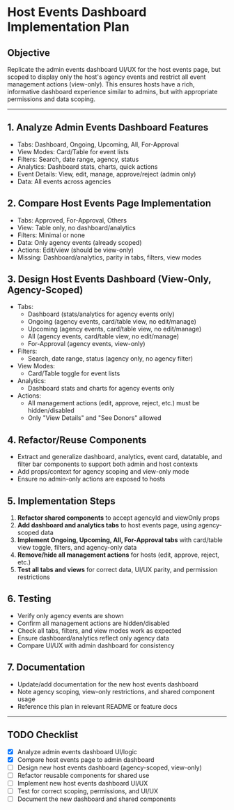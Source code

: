# Host Events Dashboard Implementation Plan

## Objective

Replicate the admin events dashboard UI/UX for the host events page, but scoped to display only the host's agency events and restrict all event management actions (view-only). This ensures hosts have a rich, informative dashboard experience similar to admins, but with appropriate permissions and data scoping.

---

## 1. Analyze Admin Events Dashboard Features

-   Tabs: Dashboard, Ongoing, Upcoming, All, For-Approval
-   View Modes: Card/Table for event lists
-   Filters: Search, date range, agency, status
-   Analytics: Dashboard stats, charts, quick actions
-   Event Details: View, edit, manage, approve/reject (admin only)
-   Data: All events across agencies

## 2. Compare Host Events Page Implementation

-   Tabs: Approved, For-Approval, Others
-   View: Table only, no dashboard/analytics
-   Filters: Minimal or none
-   Data: Only agency events (already scoped)
-   Actions: Edit/view (should be view-only)
-   Missing: Dashboard/analytics, parity in tabs, filters, view modes

## 3. Design Host Events Dashboard (View-Only, Agency-Scoped)

-   Tabs:
    -   Dashboard (stats/analytics for agency events only)
    -   Ongoing (agency events, card/table view, no edit/manage)
    -   Upcoming (agency events, card/table view, no edit/manage)
    -   All (agency events, card/table view, no edit/manage)
    -   For-Approval (agency events, view-only)
-   Filters:
    -   Search, date range, status (agency only, no agency filter)
-   View Modes:
    -   Card/Table toggle for event lists
-   Analytics:
    -   Dashboard stats and charts for agency events only
-   Actions:
    -   All management actions (edit, approve, reject, etc.) must be hidden/disabled
    -   Only "View Details" and "See Donors" allowed

## 4. Refactor/Reuse Components

-   Extract and generalize dashboard, analytics, event card, datatable, and filter bar components to support both admin and host contexts
-   Add props/context for agency scoping and view-only mode
-   Ensure no admin-only actions are exposed to hosts

## 5. Implementation Steps

1. **Refactor shared components** to accept agencyId and viewOnly props
2. **Add dashboard and analytics tabs** to host events page, using agency-scoped data
3. **Implement Ongoing, Upcoming, All, For-Approval tabs** with card/table view toggle, filters, and agency-only data
4. **Remove/hide all management actions** for hosts (edit, approve, reject, etc.)
5. **Test all tabs and views** for correct data, UI/UX parity, and permission restrictions

## 6. Testing

-   Verify only agency events are shown
-   Confirm all management actions are hidden/disabled
-   Check all tabs, filters, and view modes work as expected
-   Ensure dashboard/analytics reflect only agency data
-   Compare UI/UX with admin dashboard for consistency

## 7. Documentation

-   Update/add documentation for the new host events dashboard
-   Note agency scoping, view-only restrictions, and shared component usage
-   Reference this plan in relevant README or feature docs

---

## TODO Checklist

-   [x] Analyze admin events dashboard UI/logic
-   [x] Compare host events page to admin dashboard
-   [ ] Design new host events dashboard (agency-scoped, view-only)
-   [ ] Refactor reusable components for shared use
-   [ ] Implement new host events dashboard UI/UX
-   [ ] Test for correct scoping, permissions, and UI/UX
-   [ ] Document the new dashboard and shared components
